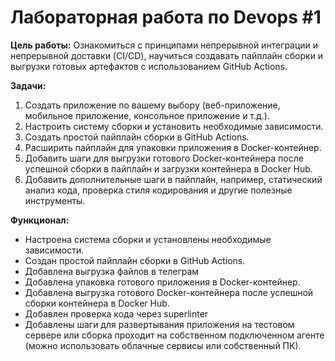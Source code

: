 # Лабораторная работа по Devops #1

**Цель работы:** Ознакомиться с принципами непрерывной интеграции и непрерывной доставки 
(CI/CD), научиться создавать пайплайн сборки и выгрузки готовых артефактов с использованием GitHub Actions.

**Задачи:**

1. Создать приложение по вашему выбору (веб-приложение, мобильное приложение, консольное приложение и т.д.).
2. Настроить систему сборки и установить необходимые зависимости.
3. Создать простой пайплайн сборки в GitHub Actions.
4. Расширить пайплайн для упаковки приложения в Docker-контейнер.
5. Добавить шаги для выгрузки готового Docker-контейнера после успешной сборки в пайплайн и загрузки контейнера в Docker Hub.
6. Добавить дополнительные шаги в пайплайн, например, статический анализ кода, проверка стиля кодирования и другие полезные инструменты.

**Функционал:**
- Настроена система сборки и установлены необходимые зависимости.
- Создан простой пайплайн сборки в GitHub Actions.
- Добавлена выгрузка файлов в телеграм
- Добавлена упаковка готового приложения в Docker-контейнер.
- Добавлена выгрузка готового Docker-контейнера после успешной сборки контейнера в Docker Hub.
- Добавлен проверка кода через superlinter
- Добавлены шаги для развертывания приложения на тестовом сервере или сборка проходит на собственном подключенном агенте (можно использовать облачные сервисы или собственный ПК).
